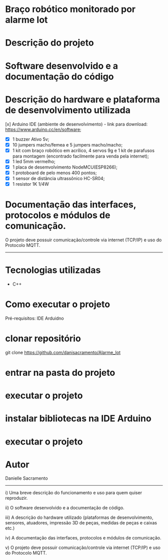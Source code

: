 # Braço robótico monitorado por alarme Iot 

# Descrição do projeto

# Software desenvolvido e a documentação do código

# Descrição do hardware e plataforma de desenvolvimento utilizada 
[x] Arduino IDE (ambiente de desenvolvimento) - link para download: https://www.arduino.cc/en/software;
-[X] 1 buzzer Ativo 5v;
-[X] 10 jumpers macho/femea e 5 jumpers macho/macho;
-[X] 1 kit com braço robótico em acrílico, 4 servos 9g e 1 kit de parafusos para montagem (encontrado facilmente para venda pela internet);
-[X] 1 led 5mm vermelho;
-[X] 1 placa de desemvolvimento NodeMCU(ESP8266);
-[X] 1 protoboard de pelo menos 400 pontos;
-[X] 1 sensor de distância ultrassônico HC-SR04;
-[X] 1 resistor 1K 1/4W

# Documentação das interfaces, protocolos e módulos de comunicação.

 O projeto deve possuir comunicação/controle via internet (TCP/IP) e uso do Protocolo MQTT.

---------------------------------------------------

# Tecnologias utilizadas
- C++

# Como executar o projeto

Pré-requisitos: IDE Arduidno

# clonar repositório
git clone https://github.com/danisacramento/Alarme_Iot

# entrar na pasta do projeto 

# executar o projeto

# instalar bibliotecas na IDE Arduino


# executar o projeto

# Autor

Danielle Sacramento


-------------
i)         Uma breve descrição do funcionamento e uso para quem quiser reproduzir.

ii)       O software desenvolvido e a documentação de código.

iii)      A descrição do hardware utilizado (plataformas de desenvolvimento, sensores, atuadores, impressão 3D de peças, medidas de peças e caixas etc.)

iv)      A documentação das interfaces, protocolos e módulos de comunicação.

v)       O projeto deve possuir comunicação/controle via internet (TCP/IP) e uso do Protocolo MQTT.
